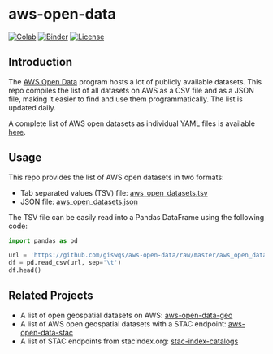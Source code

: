 # aws-open-data

[![Colab](https://colab.research.google.com/assets/colab-badge.svg)](https://colab.research.google.com/github/giswqs/aws-open-data/blob/master/aws_open_datasets.ipynb)
[![Binder](https://mybinder.org/badge_logo.svg)](https://mybinder.org/v2/gh/giswqs/aws-open-data/HEAD?labpath=aws_open_datasets.ipynb)
[![License](https://img.shields.io/badge/License-MIT-yellow.svg)](https://opensource.org/licenses/MIT)

## Introduction

The [AWS Open Data](https://registry.opendata.aws/) program hosts a lot of publicly available datasets. This repo compiles the list of all datasets on AWS as a CSV file and as a JSON file, making it easier to find and use them programmatically. The list is updated daily.

A complete list of AWS open datasets as individual YAML files is available [here](https://github.com/awslabs/open-data-registry).

## Usage

This repo provides the list of AWS open datasets in two formats:

- Tab separated values (TSV) file: [aws_open_datasets.tsv](https://github.com/giswqs/aws-open-data/blob/master/aws_open_datasets.tsv)
- JSON file: [aws_open_datasets.json](https://github.com/giswqs/aws-open-data/blob/master/aws_open_datasets.json)

The TSV file can be easily read into a Pandas DataFrame using the following code:

```python
import pandas as pd

url = 'https://github.com/giswqs/aws-open-data/raw/master/aws_open_datasets.tsv'
df = pd.read_csv(url, sep='\t')
df.head()
```

## Related Projects

- A list of open geospatial datasets on AWS: [aws-open-data-geo](https://github.com/giswqs/aws-open-data-geo)
- A list of AWS open geospatial datasets with a STAC endpoint: [aws-open-data-stac](https://github.com/giswqs/aws-open-data-stac)
- A list of STAC endpoints from stacindex.org: [stac-index-catalogs](https://github.com/giswqs/stac-index-catalogs)
